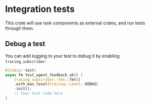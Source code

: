 # Integration tests

This crate will use isok components as external crates, and run tests 
through them.

## Debug a test

You can add logging to your test to debug it by enabling `tracing_subscriber`:

```rust
#[tokio::test]
async fn test_agent_feedback_ok() {
    tracing_subscriber::fmt::fmt()
    .with_max_level(tracing::Level::DEBUG)
    .init();
    // Your test code here
}
```
